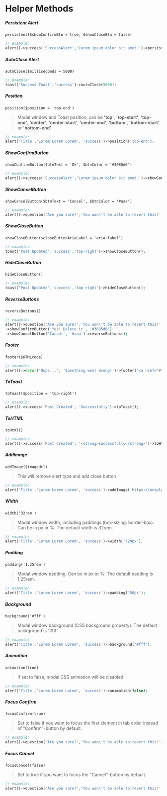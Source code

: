 # Helper Methods

##### Persistent Alert

`
persistent($showConfirmBtn = true, $showCloseBtn = false)
`

``` php
// example:
alert()->success('SuccessAlert','Lorem ipsum dolor sit amet.')->persistent(true,false);
```

##### AutoClose Alert

`
autoClose($milliseconds = 5000)
`

``` php
// example:
toast('Success Toast','success')->autoClose(5000);
```

##### Position

`
position($position = 'top-end')
`
> Modal window and Toast position, can be **'top'**, **'top-start'**, **'top-end'**,
**'center'**, **'center-start'**, **'center-end'**, **'bottom'**, **'bottom-start'**, or **'bottom-end'**.

``` php
// example:
alert('Title','Lorem Lorem Lorem', 'success')->position('top-end');
```

##### ShowConfirmButton

`
showConfirmButton($btnText = 'Ok', $btnColor = '#3085d6')
`

``` php
// example:
alert()->success('SuccessAlert','Lorem ipsum dolor sit amet.')->showConfirmButton('Confirm', '#3085d6');
```

##### ShowCancelButton

`
showCancelButton($btnText = 'Cancel', $btnColor = '#aaa')
`

``` php
// example:
alert()->question('Are you sure?','You won\'t be able to revert this!')->showCancelButton('Cancel', '#aaa');
```

##### ShowCloseButton

`
showCloseButton($closeButtonAriaLabel = 'aria-label')
`

``` php
// example:
toast('Post Updated','success','top-right')->showCloseButton();
```

##### HideCloseButton

`
hideCloseButton()
`

``` php
// example:
toast('Post Updated','success','top-right')->hideCloseButton();
```

##### ReverseButtons

`
reverseButtons()
`

``` php
// example:
alert()->question('Are you sure?','You won\'t be able to revert this!')
->showConfirmButton('Yes! Delete it', '#3085d6')
->showCancelButton('Cancel', '#aaa')->reverseButtons();
```

##### Footer

`
footer($HTMLcode)
`

``` php
// example:
alert()->error('Oops...', 'Something went wrong!')->footer('<a href="#">Why do I have this issue?</a>');
```

##### ToToast

`
toToast($position = 'top-right')
`

``` php
// example:
alert()->success('Post Created', 'Successfully')->toToast();
```

##### ToHTML

`
toHtml()
`

``` php
// example:
alert()->success('Post Created', '<strong>Successfully</strong>')->toHtml();
```

##### AddImage

`
addImage($imageUrl)
`
> This will remove alert type and add close button

``` php
// example:
alert('Title','Lorem Lorem Lorem', 'success')->addImage('https://unsplash.it/400/200');
```

##### Width

`
width('32rem')
`
> Modal window width, including paddings (box-sizing: border-box).
  Can be in px or %.
  The default width is 32rem.

``` php
// example:
alert('Title','Lorem Lorem Lorem', 'success')->width('720px');
```

##### Padding

`
padding('1.25rem')
`
> Modal window padding. Can be in px or %. The default padding is 1.25rem.

``` php
// example:
alert('Title','Lorem Lorem Lorem', 'success')->padding('50px');
```

##### Background

`
background('#fff')
`
> Modal window background (CSS background property). The default background is '#fff'.

``` php
// example:
alert('Title','Lorem Lorem Lorem', 'success')->background('#fff');
```

##### Animation

`
animation(true)
`
> If set to false, modal CSS animation will be disabled.

``` php
// example:
alert('Title','Lorem Lorem Lorem', 'success')->animation(false);
```

##### Focus Confirm

`
focusConfirm(true)
`
> Set to false if you want to focus the first element in tab order instead of "Confirm"-button by default.

``` php
// example:
alert()->question('Are you sure?','You won\'t be able to revert this!')->showCancelButton()->showConfirmButton()->focusConfirm(true);
```

##### Focus Cancel

`
focusCancel(false)
`
> Set to true if you want to focus the "Cancel"-button by default.

``` php
// example:
alert()->question('Are you sure?','You won\'t be able to revert this!')->showCancelButton()->showConfirmButton()->focusCancel(true);
```
